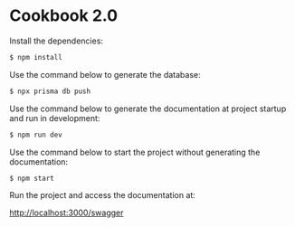 # Cookbook 2.0

Install the dependencies:

```bash
$ npm install
```

Use the command below to generate the database:

```bash
$ npx prisma db push
```

Use the command below to generate the documentation at project startup and run in development:

```bash
$ npm run dev
```

Use the command below to start the project without generating the documentation:

```bash
$ npm start
```

Run the project and access the documentation at:

[http://localhost:3000/swagger](http://localhost:3000/swagger)